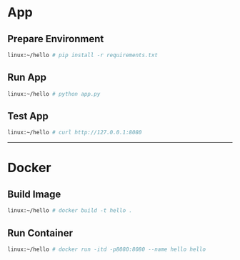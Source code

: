 # App

## Prepare Environment

```bash
linux:~/hello # pip install -r requirements.txt
```

## Run App

```bash
linux:~/hello # python app.py
```

## Test App

```bash
linux:~/hello # curl http://127.0.0.1:8080
```

---

# Docker

## Build Image

```bash
linux:~/hello # docker build -t hello .
```

## Run Container

```bash
linux:~/hello # docker run -itd -p8080:8080 --name hello hello
```

